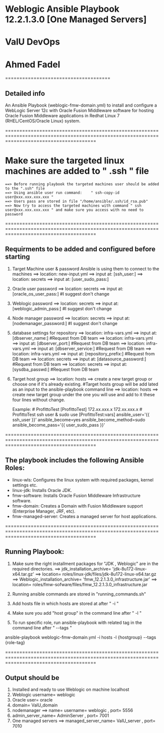 Weblogic Ansible Playbook  12.2.1.3.0 [One Managed Servers]
======================================
# ValU DevOps
# Ahmed Fadel
=====================================


## Detailed info

An Ansible Playbook (weblogic-fmw-domain.yml) to install and configure a WebLogic Server 12c with 
Oracle Fusion Middleware software for hosting Oracle Fusion Middleware applications in Redhat Linux 7 (RHEL/CentOS/Oracle Linux) system.

============================================================================================================================================

# Make sure the targeted linux machines are added to " .ssh " file 

    ==> Before running playbook the targeted machines user should be added to the ".ssh" file
    ==> Using ansible user run command:    " ssh-copy-id user@xxx.xxx.xxx.xxx " 
    ==> Users pass are stored in file "/home/ansible/.ssh/id_rsa.pub"
    ==> Now try to access the targeted machines with command " ssh user@xxx.xxx.xxx.xxx " and make sure you access with no need to password

============================================================================================================================================

## Requirments to be added and configured before starting

1. Target Machine user & password Ansible is using them to connect to the machines
    ==> location: new-input.yml    ==> input at: [ssh_user:]
    ==> location: secrets ==> input at: [user_sudo_pass:]

2. Oracle user password 
    ==> location: secrets ==> input at: [oracle_os_user_pass:]  #I suggest don't change

3. Weblogic password
    ==> location: secrets ==> input at: [weblogic_admin_pass:]  #I suggest don't change

4. Node manager password
    ==> location: secrets ==> input at: [nodemanager_password:]  #I suggest don't change

5. database settings for repository
    ==> location: infra-vars.yml    ==> input at: [dbserver_name:]   #Request from DB team
    ==> location: infra-vars.yml    ==> input at: [dbserver_port:]   #Request from DB team
    ==> location: infra-vars.yml    ==> input at: [dbserver_service:]   #Request from DB team
    ==> location: infra-vars.yml    ==> input at: [repository_prefix:]   #Request from DB team
    ==> location: secrets ==> input at: [datasource_password:]   #Request from DB team
    ==> location: secrets ==> input at: [sysdba_passwd:]   #Request from DB team

6. Target host group
    ==> location: hosts         ==> create a new target group or choose one if it's already existing.
                                    #Target hosts group will be add lated as an input to the ansible-playbook command line
    ==> location: hosts         ==> create new target group under the one you will use and add to it these four lines without change.

    Example:
        # ProfittoTest
        [ProfittoTest]
        172.xx.xxx.x
        172.xx.xxx.x
        # ProfittoTest ssh user & sudo use
        [ProfittoTest:vars]
        ansible_user='{{ ssh_user }}'
        ansible_become=yes
        ansible_become_method=sudo 
        ansible_become_pass='{{ user_sudo_pass }}'

============================================================================================================================================
## The playbook includes the following Ansible Roles:
- linux-wls: Configures the linux system with required packages, kernel settings etc.
- linux-jdk: Installs Oracle JDK.
- fmw-software: Installs Oracle Fusion Middleware Infrastructure software.
- fmw-domain: Creates a Domain with Fusion Middleware support (Enterprise Manager, JRF, etc).
- fmw-managed-server: Creates a managed server for host applications.

============================================================================================================================================
## Running Playbook:

1. Make sure the right installment packages for "JDK , Weblogic" are in the required directories.
    ==> jdk_installation_archive= 'jdk-8u172-linux-x64.tar.gz'      ==> location= roles/linux-jdk/files/jdk-8u172-linux-x64.tar.gz
    ==> Weblogic_installation_archive= 'fmw_12.2.1.3.0_infrastructure.jar'      ==> location= roles/fmw-sofware/files/fmw_12.2.1.3.0_infrastructure.jar

2. Running ansible commands are stored in "running_commands.sh"

3. Add hosts file in which hosts are stored at after " -i "

4. Make sure you add "host group" in the command line after " -l "

5. To run specific role, run ansible-playbook with related tag in the command line after " --tags "

ansible-playbook weblogic-fmw-domain.yml -i hosts -l {hostgroup} --tags {role-tag}



============================================================================================================================================

## Output should be
01. Installed and ready to use Weblogic on machine localhost
02. Weblogic username= weblogic
03. Oracle user= oracle
04. domain= ValU_domain
05. nodemanager         ==> name= username= weblogic , port= 5556
06. admin_server_name= AdminServer , port= 7001
07. One managed servers     ==> managed_server_name= ValU_server , port= 7010